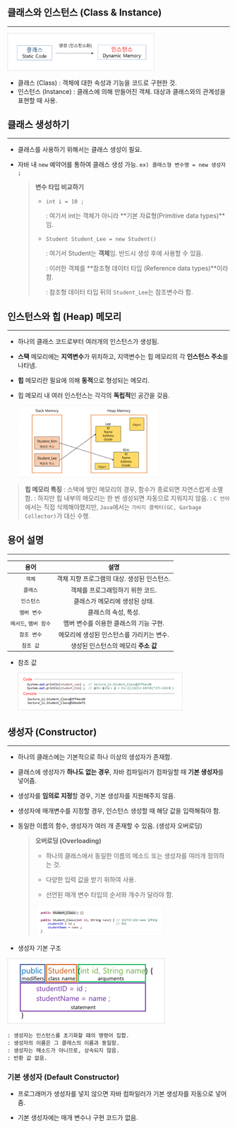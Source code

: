 ## 클래스와 인스턴스 (Class & Instance)

---

<img src="images/image-20200815151151428.png" alt="image-20200815151151428" style="zoom:70%;" />

* 클래스 (Class)  :  객체에 대한 속성과 기능을 코드로 구현한 것.
* 인스턴스 (Instance)  :  클래스에 의해 만들어진 객체. 대상과 클래스와의 관계성을 표현할 때 사용.



## 클래스 생성하기

---

* 클래스를 사용하기 위해서는 클래스 생성이 필요.

* 자바 내 `new` 예약어를 통하여 클래스 생성 가능.   `ex) 클래스형 변수명 = new 생성자 ;`

    >**변수 타입 비교하기**
    >
    >* `int i = 10 ;`
    >
    > 	  : 여기서 int는 객체가 아니라 **기본 자료형(Primitive data types)**임.
    >
    >* `Student Student_Lee = new Student()`
    >
    > 	  : 여기서 Student는 **객체**임. 반드시 생성 후에 사용할 수 있음.
    >
    >     : 이러한 객체를 **참조형 데이터 타입 (Reference data types)**이라 함.
    >	
    >     : 참조형 데이터 타입 뒤의 `Student_Lee`는 참조변수라 함.



## 인스턴스와 힙 (Heap) 메모리

---

* 하나의 클래스 코드로부터 여러개의 인스턴스가 생성됨.

* **스택** 메모리에는 **지역변수**가 위치하고, 지역변수는 힙 메모리의 각 **인스턴스 주소**를 나타냄.

* **힙** 메모리란 필요에 의해 **동적**으로 형성되는 메모리.

* 힙 메모리 내 여러 인스턴스는 각각의 **독립적**인 공간을 갖음.

    <img src="images/image-20200815205945229.png" alt="image-20200815205945229" style="zoom:80%;" />

>**힙 메모리 특징**
>	:  스택에 쌓인 메모리의 경우, 함수가 종료되면 자연스럽게 소멸함.
>	:  하지만 힙 내부의 메모리는 한 번 생성되면 자동으로 지워지지 않음.
>	:  `C 언어`에서는 직접 삭제해야했지만, `Java`에서는 `가비지 콜렉터(GC, Garbage Collector)`가 대신 수행.



## 용어 설명

---

|          용어          |                    설명                     |
| :--------------------: | :-----------------------------------------: |
|         `객체`         | 객체 지향 프로그램의 대상. 생성된 인스턴스. |
|        `클래스`        |      객체를 프로그래밍하기 위한 코드.       |
|       `인스턴스`       |       클래스가 메모리에 생성된 상태.        |
|      `멤버 변수`       |            클래스의 속성, 특성.             |
| `메서드`,  `멤버 함수` |   멤버 변수를 이용한 클래스의 기능 구현.    |
|      `참조 변수`       |  메모리에 생성된 인스턴스를 가리키는 변수.  |
|       `참조 값`        |    생성된 인스턴스의 메모리 **주소 값**     |

* 참조 값

    <img src="images/image-20200819154736688.png" alt="image-20200819154736688" style="zoom:;" />



## 생성자 (Constructor)

---

* 하나의 클래스에는 기본적으로 하나 이상의 생성자가 존재함.

* 클래스에 생성자가 **하나도 없는 경우**, 자바 컴파일러가 컴파일할 때 **기본 생성자**를 넣어줌.

* 생성자를 **임의로 지정**할 경우, 기본 생성자를 지원해주지 않음.

* 생성자에 매개변수를 지정할 경우,  인스턴스 생성할 때 해당 값을 입력해줘야 함.

* 동일한 이름의 함수, 생성자가 여러 개 존재할 수 있음. (생성자 오버로딩)

    >**오버로딩 (Overloading)**
    >
    >* 하나의 클래스에서 동일한 이름의 메소드 또는 생성자를 여러개 정의하는 것.
    >* 다양한 입력 값을 받기 위하여 사용.
    >
    >* 선언된 매개 변수 타입의 순서와 개수가 달라야 함.
    >
    >![image-20200819182950144](images/image-20200819182950144.png)
    
    
    
* 생성자 기본 구조

![image-20200819190211754](images/image-20200819190211754.png)

	: 생성자는 인스턴스를 초기화할 떄의 명령어 집합.
	: 생성자의 이름은 그 클래스의 이름과 동일함.
	: 생성자는 메소드가 아니므로, 상속되지 않음.
	: 반환 값 없음.



### 기본 생성자 (Default Constructor) 

* 프로그래머가 생성자를 넣지 않으면 자바 컴파일러가 기본 생성자를 자동으로 넣어줌.

* 기본 생성자에는 매개 변수나 구현 코드가 없음.

     

